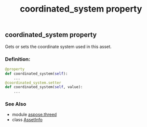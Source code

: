 ﻿---
title: coordinated_system property
second_title: Aspose.3D for Python via .NET API References
description: 
type: docs
weight: 130
url: /python-net/aspose.threed/assetinfo/coordinated_system/
is_root: false
---

## coordinated_system property


Gets or sets the coordinate system used in this asset.
### Definition:
```python
@property
def coordinated_system(self):
    ...
@coordinated_system.setter
def coordinated_system(self, value):
    ...
```

### See Also
* module [aspose.threed](../../)
* class [AssetInfo](/3d/python-net/aspose.threed/assetinfo)
